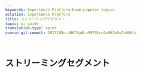 ```yaml
---
keywords: Experience Platform;home;popular topics
solution: Experience Platform
title: ストリーミングセグメント
topic: ui guide
translation-type: tm+mt
source-git-commit: 9817105ec46098a8be99992cc6a962b9a7a696fc

---
```



# ストリーミングセグメント
